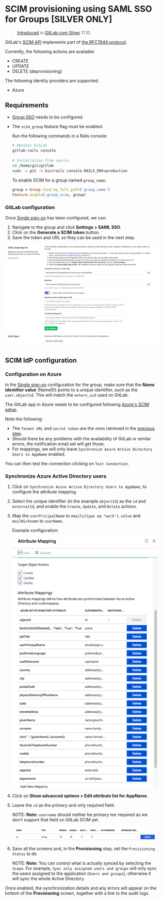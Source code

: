 # SCIM provisioning using SAML SSO for Groups **[SILVER ONLY]**

> [Introduced](https://gitlab.com/gitlab-org/gitlab-ee/merge_requests/9388) in [GitLab.com Silver](https://about.gitlab.com/pricing/) 11.10.

GitLab's [SCIM API](https://docs.gitlab.com/ee/api/scim.html) implements part of [the RFC7644 protocol](https://tools.ietf.org/html/rfc7644).

Currently, the following actions are available:

- CREATE
- UPDATE
- DELETE (deprovisioning)

The following identity providers are supported:

- Azure

## Requirements

- [Group SSO](index.md) needs to be configured. 
- The `scim_group` feature flag must be enabled:

    Run the following commands in a Rails console:
    
    ```sh
    # Omnibus GitLab
    gitlab-rails console
    
    # Installation from source
    cd /home/git/gitlab
    sudo -u git -H bin/rails console RAILS_ENV=production
    ```
    
    To enable SCIM for a group named `group_name`:
    
    ```ruby
    group = Group.find_by_full_path('group_name')
    Feature.enable(:group_scim, group)
    ```
    
### GitLab configuration

Once [Single sign-on](index.md) has been configured, we can:

1. Navigate to the group and click **Settings > SAML SSO**.
1. Click on the **Generate a SCIM token** button.
1. Save the token and URL so they can be used in the next step.

![SCIM token configuration](img/scim_token.png)    

## SCIM IdP configuration

### Configuration on Azure

In the [Single sign-on](index.md) configuration for the group, make sure
that the **Name identifier value** (NameID) points to a unique identifier, such
as the `user.objectid`. This will match the `extern_uid`  used on GitLab.

The GitLab app in Azure needs to be configured following 
[Azure's SCIM setup](https://docs.microsoft.com/en-us/azure/active-directory/manage-apps/use-scim-to-provision-users-and-groups#getting-started).

Note the following:

- The `Tenant URL` and `secret token` are the ones retrieved in the
[previous step](#gitlab-configuration).
- Should there be any problems with the availability of GitLab or similar
errors, the notification email set will get those.
- For mappings, we will only leave `Synchronize Azure Active Directory Users to AppName` enabled.

You can then test the connection clicking on `Test Connection`.

### Synchronize Azure Active Directory users

1. Click on `Synchronize Azure Active Directory Users to AppName`, to configure
the attribute mapping.
1. Select the unique identifier (in the example `objectId`) as the `id` and `externalId`,
and enable the `Create`, `Update`, and `Delete` actions.
1. Map the `userPricipalName` to `emails[type eq "work"].value` and `mailNickname` to
`userName`.

    Example configuration:
    
    ![Azure's attribute mapping configuration](img/scim_attribute_mapping.png)

1. Click on **Show advanced options > Edit attribute list for AppName**.
1. Leave the `id` as the primary and only required field.

    NOTE: **Note:**
    `username` should neither be primary nor required as we don't support
    that field on GitLab SCIM yet.
    
    ![Azure's attribute advanced configuration](img/scim_advanced.png)

1. Save all the screens and, in the **Provisioning** step, set
the `Provisioning Status` to `ON`.

    NOTE: **Note:**
    You can control what is actually synced by selecting the `Scope`. For example,
    `Sync only assigned users and groups` will only sync the users assigned to
    the application (`Users and groups`), otherwise it will sync the whole Active Directory.

Once enabled, the synchronization details and any errors will appear on the
bottom of the **Provisioning** screen, together with a link to the audit logs.

